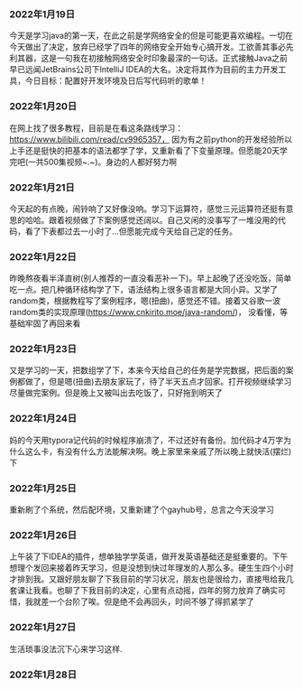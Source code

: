 ### 2022年1月19日

今天是学习java的第一天，在此之前是学网络安全的但是可能更喜欢编程。一切在今天做出了决定，放弃已经学了四年的网络安全开始专心搞开发。工欲善其事必先利其器，这是一句我在初接触网络安全时印象最深的一句话。正式接触Java之前早已远闻JetBrains公司下IntelliJ IDEA的大名。决定将其作为目前的主力开发工具，今日目标：配置好开发环境及日后写代码听的歌单！

### 2022年1月20日

在网上找了很多教程，目前是在看这条路线学习：https://www.bilibili.com/read/cv9965357， 因为有之前python的开发经验所以上手还是挺快的把基本的语法都学了学，又重新看了下变量原理。但愿能20天学完吧(一共500集视频~.~)。身边的人都好努力啊

### 2022年1月21日

今天起的有点晚，闹铃响了又好像没响。学习下运算符，感觉三元运算符还挺有意思的哈哈。跟着视频做了下案例感觉还阔以。自己又闲的没事写了一堆没用的代码，看了下表都过去一小时了...但愿能完成今天给自己定的任务。

### 2022年1月22日

昨晚熬夜看半泽直树(别人推荐的一直没看恶补一下)。早上起晚了还没吃饭，简单吃一点。把几种循环结构学了下，语法结构上很多语言都是大同小异。又学了random类，根据教程写了案例程序，嗯(扭曲)，感觉还不错。接着又谷歌一波random类的实现原理(https://www.cnkirito.moe/java-random/)， 没看懂，等基础牢固了再回来看

### 2022年1月23日

又是学习的一天，把数组学了下，本来今天给自己的任务是学完数据，把后面的案例都做了，但是嗯(扭曲)去朋友家玩了，待了半天五点才回家。打开视频继续学习尽量做完案例。但是晚上又被叫出去吃饭了，只好拖到明天了

### 2022年1月24日

妈的今天用typora记代码的时候程序崩溃了，不过还好有备份。加代码才4万字为什么这么卡，有没有什么方法能解决啊。晚上家里来亲戚了所以晚上就快活(摆烂)下

### 2022年1月25日

重新刷了个系统，然后配环境，又重新建了个gayhub号，总言之今天没学习

### 2022年1月26日

上午装了下IDEA的插件，想单独学学英语，做开发英语基础还是挺重要的。下午想理个发回来接着昨天学习，但是没想到快过年理发的人那么多。硬生生四个小时才排到我。又跟好朋友聊了下我目前的学习状况，朋友也是很给力，直接甩给我几套课让我看。也聊了下我目前的决定，心里有点动摇，四年的努力放弃了确实可惜，我就差一个台阶了唉。但是绝不会再回头，时间不够了得抓紧学了

### 2022年1月27日

生活琐事没法沉下心来学习这样.

### 2022年1月28日
